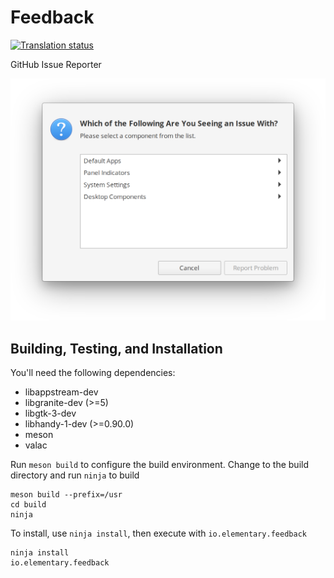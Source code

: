 # Feedback
[![Translation status](https://l10n.elementary.io/widgets/desktop/-/feedback/svg-badge.svg)](https://l10n.elementary.io/engage/desktop/?utm_source=widget)

GitHub Issue Reporter

![Feedback Screenshot](data/screenshot.png?raw=true)

## Building, Testing, and Installation

You'll need the following dependencies:
* libappstream-dev
* libgranite-dev (>=5)
* libgtk-3-dev
* libhandy-1-dev (>=0.90.0)
* meson
* valac

Run `meson build` to configure the build environment. Change to the build directory and run `ninja` to build

    meson build --prefix=/usr
    cd build
    ninja

To install, use `ninja install`, then execute with `io.elementary.feedback`

    ninja install
    io.elementary.feedback

